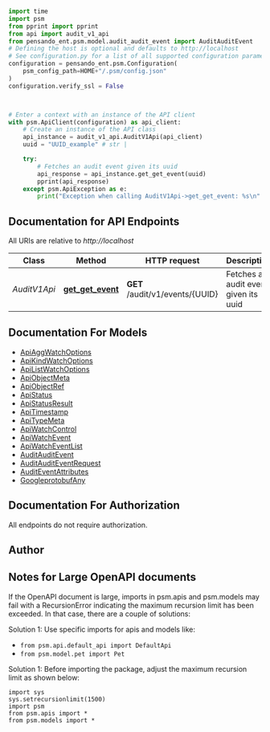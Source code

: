 ```python

import time
import psm
from pprint import pprint
from api import audit_v1_api
from pensando_ent.psm.model.audit_audit_event import AuditAuditEvent
# Defining the host is optional and defaults to http://localhost
# See configuration.py for a list of all supported configuration parameters.
configuration = pensando_ent.psm.Configuration(
    psm_config_path=HOME+"/.psm/config.json"
)
configuration.verify_ssl = False



# Enter a context with an instance of the API client
with psm.ApiClient(configuration) as api_client:
    # Create an instance of the API class
    api_instance = audit_v1_api.AuditV1Api(api_client)
    uuid = "UUID_example" # str | 

    try:
        # Fetches an audit event given its uuid
        api_response = api_instance.get_get_event(uuid)
        pprint(api_response)
    except psm.ApiException as e:
        print("Exception when calling AuditV1Api->get_get_event: %s\n" % e)
```

## Documentation for API Endpoints

All URIs are relative to *http://localhost*

Class | Method | HTTP request | Description
------------ | ------------- | ------------- | -------------
*AuditV1Api* | [**get_get_event**](pensando_ent/docs/AuditV1Api.md#get_get_event) | **GET** /audit/v1/events/{UUID} | Fetches an audit event given its uuid


## Documentation For Models

 - [ApiAggWatchOptions](docs/ApiAggWatchOptions.md)
 - [ApiKindWatchOptions](docs/ApiKindWatchOptions.md)
 - [ApiListWatchOptions](docs/ApiListWatchOptions.md)
 - [ApiObjectMeta](docs/ApiObjectMeta.md)
 - [ApiObjectRef](docs/ApiObjectRef.md)
 - [ApiStatus](docs/ApiStatus.md)
 - [ApiStatusResult](docs/ApiStatusResult.md)
 - [ApiTimestamp](docs/ApiTimestamp.md)
 - [ApiTypeMeta](docs/ApiTypeMeta.md)
 - [ApiWatchControl](docs/ApiWatchControl.md)
 - [ApiWatchEvent](docs/ApiWatchEvent.md)
 - [ApiWatchEventList](docs/ApiWatchEventList.md)
 - [AuditAuditEvent](docs/AuditAuditEvent.md)
 - [AuditAuditEventRequest](docs/AuditAuditEventRequest.md)
 - [AuditEventAttributes](docs/AuditEventAttributes.md)
 - [GoogleprotobufAny](docs/GoogleprotobufAny.md)


## Documentation For Authorization

 All endpoints do not require authorization.

## Author




## Notes for Large OpenAPI documents
If the OpenAPI document is large, imports in psm.apis and psm.models may fail with a
RecursionError indicating the maximum recursion limit has been exceeded. In that case, there are a couple of solutions:

Solution 1:
Use specific imports for apis and models like:
- `from psm.api.default_api import DefaultApi`
- `from psm.model.pet import Pet`

Solution 1:
Before importing the package, adjust the maximum recursion limit as shown below:
```
import sys
sys.setrecursionlimit(1500)
import psm
from psm.apis import *
from psm.models import *
```
